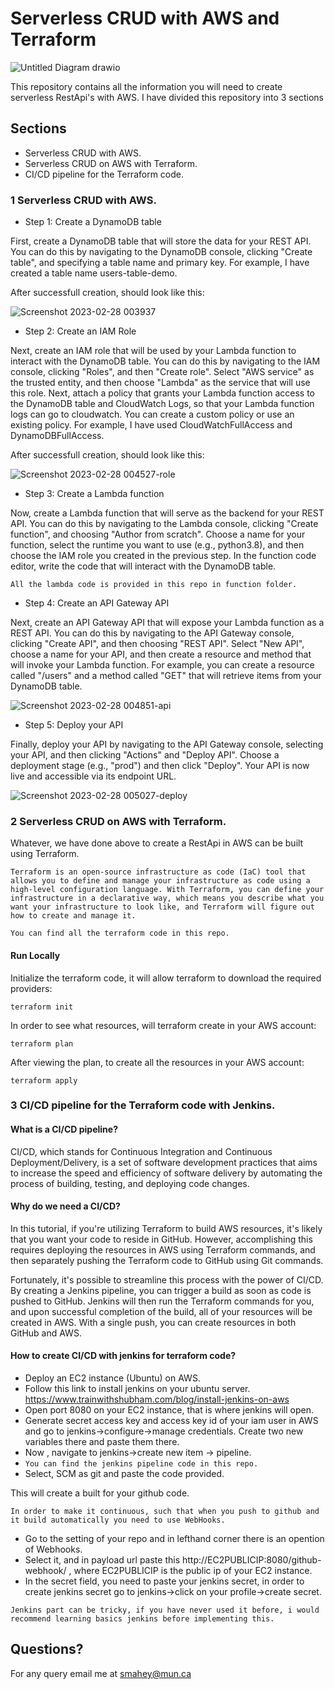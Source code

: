 
# Serverless CRUD with AWS and Terraform
![Untitled Diagram drawio](https://user-images.githubusercontent.com/70919722/221738912-f8775698-5618-4146-8dd9-1d2291becbec.png)

This repository contains all the information you will need to create serverless RestApi's with AWS.
I have divided this repository into 3 sections



## Sections

- Serverless CRUD with AWS.
- Serverless CRUD on AWS with Terraform.
- CI/CD pipeline for the Terraform code.


### 1 Serverless CRUD with AWS.

- Step 1: Create a DynamoDB table

First, create a DynamoDB table that will store the data for your REST API. You can do this by navigating to the DynamoDB console, clicking "Create table", and specifying a table name and primary key. For example, I have created a table name users-table-demo.

After successfull creation, should look like this:

![Screenshot 2023-02-28 003937](https://user-images.githubusercontent.com/70919722/221753411-c0b2928a-5763-4281-8a4b-edd5a8aaf471.png)


- Step 2: Create an IAM Role

Next, create an IAM role that will be used by your Lambda function to interact with the DynamoDB table. You can do this by navigating to the IAM console, clicking "Roles", and then "Create role". Select "AWS service" as the trusted entity, and then choose "Lambda" as the service that will use this role. Next, attach a policy that grants your Lambda function access to the DynamoDB table and CloudWatch Logs, so that your Lambda function logs can go to cloudwatch. You can create a custom policy or use an existing policy. For example, I have used CloudWatchFullAccess and DynamoDBFullAccess.

After successfull creation, should look like this:


![Screenshot 2023-02-28 004527-role](https://user-images.githubusercontent.com/70919722/221753489-b08a1259-a981-4cca-946b-9be26abfa6f0.png)

- Step 3: Create a Lambda function

Now, create a Lambda function that will serve as the backend for your REST API. You can do this by navigating to the Lambda console, clicking "Create function", and choosing "Author from scratch". Choose a name for your function, select the runtime you want to use (e.g., python3.8), and then choose the IAM role you created in the previous step. In the function code editor, write the code that will interact with the DynamoDB table.


```All the lambda code is provided in this repo in function folder.```

- Step 4: Create an API Gateway API

Next, create an API Gateway API that will expose your Lambda function as a REST API. You can do this by navigating to the API Gateway console, clicking "Create API", and then choosing "REST API". Select "New API", choose a name for your API, and then create a resource and method that will invoke your Lambda function. For example, you can create a resource called "/users" and a method called "GET" that will retrieve items from your DynamoDB table.


![Screenshot 2023-02-28 004851-api](https://user-images.githubusercontent.com/70919722/221753573-f1aeba77-a2cf-4b88-b979-b52750400a91.png) 

- Step 5: Deploy your API

Finally, deploy your API by navigating to the API Gateway console, selecting your API, and then clicking "Actions" and "Deploy API". Choose a deployment stage (e.g., "prod") and then click "Deploy". Your API is now live and accessible via its endpoint URL.

![Screenshot 2023-02-28 005027-deploy](https://user-images.githubusercontent.com/70919722/221753664-7b80a7e7-4c22-44e9-91b9-3977e0b081ed.png)

### 2 Serverless CRUD on AWS with Terraform.

Whatever, we have done above to create a RestApi in AWS can be built using Terraform. 

```Terraform is an open-source infrastructure as code (IaC) tool that allows you to define and manage your infrastructure as code using a high-level configuration language. With Terraform, you can define your infrastructure in a declarative way, which means you describe what you want your infrastructure to look like, and Terraform will figure out how to create and manage it.```

```You can find all the terraform code in this repo.```

#### Run Locally

Initialize the terraform code, it will allow terraform to download the required providers:

```
terraform init
```

In order to see what resources, will terraform create in your AWS account:

```
terraform plan
```

After viewing the plan, to create all the resources in your AWS account:

```
terraform apply
```

### 3 CI/CD pipeline for the Terraform code with Jenkins.
#### What is a CI/CD pipeline?

CI/CD, which stands for Continuous Integration and Continuous Deployment/Delivery, is a set of software development practices that aims to increase the speed and efficiency of software delivery by automating the process of building, testing, and deploying code changes.

#### Why do we need a CI/CD?

In this tutorial, if you're utilizing Terraform to build AWS resources, it's likely that you want your code to reside in GitHub. However, accomplishing this requires deploying the resources in AWS using Terraform commands, and then separately pushing the Terraform code to GitHub using Git commands.

Fortunately, it's possible to streamline this process with the power of CI/CD. By creating a Jenkins pipeline, you can trigger a build as soon as code is pushed to GitHub. Jenkins will then run the Terraform commands for you, and upon successful completion of the build, all of your resources will be created in AWS. With a single push, you can create resources in both GitHub and AWS.

#### How to create CI/CD with jenkins for terraform code?

- Deploy an EC2 instance (Ubuntu) on AWS.
- Follow this link to install jenkins on your ubuntu server. https://www.trainwithshubham.com/blog/install-jenkins-on-aws
- Open port 8080 on your EC2 instance, that is where jenkins will open.
- Generate secret access key and access key id of your iam user in AWS and go to jenkins->configure->manage credentials. Create two new variables there and paste them there.
- Now , navigate to jenkins->create new item -> pipeline.
- ``You can find the jenkins pipeline code in this repo.``
- Select, SCM as git and paste the code provided.

This will create a built for your github code.

```In order to make it continuous, such that when you push to github and it build automatically you need to use WebHooks.```

- Go to the setting of your repo and in lefthand corner there is an opention of Webhooks.
- Select it, and in payload url paste this http://EC2PUBLICIP:8080/github-webhook/ , where EC2PUBLICIP is the public ip of your EC2 instance.
- In the secret field, you need to paste your jenkins secret, in order to create jenkins secret go to jenkins->click on your profile->create secret.

```Jenkins part can be tricky, if you have never used it before, i would recommend learning basics jenkins before implementing this.```



## Questions?

For any query email me at smahey@mun.ca



